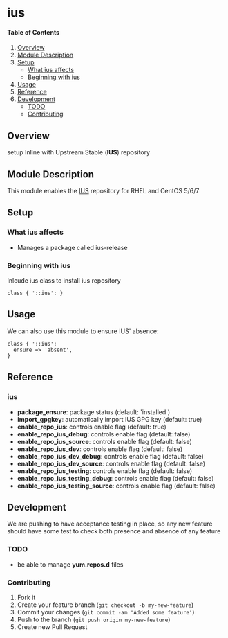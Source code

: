 # ius

#### Table of Contents

1. [Overview](#overview)
2. [Module Description](#module-description)
3. [Setup](#setup)
    * [What ius affects](#what-ius-affects)
    * [Beginning with ius](#beginning-with-ius)
4. [Usage](#usage)
5. [Reference](#reference)
5. [Development](#development)
    * [TODO](#todo)
    * [Contributing](#contributing)

## Overview

setup Inline with Upstream Stable (**IUS**) repository

## Module Description

This module enables the [IUS](https://ius.io/) repository for RHEL and CentOS 5/6/7

## Setup

### What ius affects

* Manages a package called ius-release

### Beginning with ius

Inlcude ius class to install ius repository

```puppet
class { '::ius': }
```

## Usage

We can also use this module to ensure IUS' absence:

```puppet
class { '::ius':
  ensure => 'absent',
}
```

## Reference

### ius

* **package_ensure**: package status (default: 'installed')
* **import_gpgkey**: automatically import IUS GPG key (default: true)
* **enable_repo_ius**: controls enable flag (default: true)
* **enable_repo_ius_debug**: controls enable flag (default: false)
* **enable_repo_ius_source**: controls enable flag (default: false)
* **enable_repo_ius_dev**: controls enable flag (default: false)
* **enable_repo_ius_dev_debug**: controls enable flag (default: false)
* **enable_repo_ius_dev_source**: controls enable flag (default: false)
* **enable_repo_ius_testing**: controls enable flag (default: false)
* **enable_repo_ius_testing_debug**: controls enable flag (default: false)
* **enable_repo_ius_testing_source**: controls enable flag (default: false)

## Development

We are pushing to have acceptance testing in place, so any new feature should
have some test to check both presence and absence of any feature

### TODO

* be able to manage **yum.repos.d** files

### Contributing

1. Fork it
2. Create your feature branch (`git checkout -b my-new-feature`)
3. Commit your changes (`git commit -am 'Added some feature'`)
4. Push to the branch (`git push origin my-new-feature`)
5. Create new Pull Request
